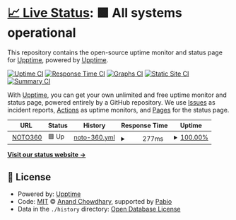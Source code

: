 # [📈 Live Status](https://upptime.github.io/upptime): <!--live status--> **🟩 All systems operational**

This repository contains the open-source uptime monitor and status page for [Upptime](https://upptime.js.org), powered by [Upptime](https://github.com/upptime/upptime).

[![Uptime CI](https://github.com/upptime/upptime/workflows/Uptime%20CI/badge.svg)](https://github.com/upptime/upptime/actions?query=workflow%3A%22Uptime+CI%22)
[![Response Time CI](https://github.com/upptime/upptime/workflows/Response%20Time%20CI/badge.svg)](https://github.com/upptime/upptime/actions?query=workflow%3A%22Response+Time+CI%22)
[![Graphs CI](https://github.com/upptime/upptime/workflows/Graphs%20CI/badge.svg)](https://github.com/upptime/upptime/actions?query=workflow%3A%22Graphs+CI%22)
[![Static Site CI](https://github.com/upptime/upptime/workflows/Static%20Site%20CI/badge.svg)](https://github.com/upptime/upptime/actions?query=workflow%3A%22Static+Site+CI%22)
[![Summary CI](https://github.com/upptime/upptime/workflows/Summary%20CI/badge.svg)](https://github.com/upptime/upptime/actions?query=workflow%3A%22Summary+CI%22)

With [Upptime](https://upptime.js.org), you can get your own unlimited and free uptime monitor and status page, powered entirely by a GitHub repository. We use [Issues](https://github.com/upptime/upptime/issues) as incident reports, [Actions](https://github.com/upptime/upptime/actions) as uptime monitors, and [Pages](https://upptime.github.io/upptime) for the status page.

<!--start: status pages-->
<!-- This summary is generated by Upptime (https://github.com/upptime/upptime) -->
<!-- Do not edit this manually, your changes will be overwritten -->
<!-- prettier-ignore -->
| URL | Status | History | Response Time | Uptime |
| --- | ------ | ------- | ------------- | ------ |
| <img alt="" src="https://icons.duckduckgo.com/ip3/noto360.com.ico" height="13"> [NOTO360](https://noto360.com) | 🟩 Up | [noto-360.yml](https://github.com/Dancho201/upptime-noto-check/commits/HEAD/history/noto-360.yml) | <details><summary><img alt="Response time graph" src="./graphs/noto-360/response-time-week.png" height="20"> 277ms</summary><br><a href="https://upptime.github.io/upptime/history/noto-360"><img alt="Response time 277" src="https://img.shields.io/endpoint?url=https%3A%2F%2Fraw.githubusercontent.com%2FDancho201%2Fupptime-noto-check%2FHEAD%2Fapi%2Fnoto-360%2Fresponse-time.json"></a><br><a href="https://upptime.github.io/upptime/history/noto-360"><img alt="24-hour response time 385" src="https://img.shields.io/endpoint?url=https%3A%2F%2Fraw.githubusercontent.com%2FDancho201%2Fupptime-noto-check%2FHEAD%2Fapi%2Fnoto-360%2Fresponse-time-day.json"></a><br><a href="https://upptime.github.io/upptime/history/noto-360"><img alt="7-day response time 277" src="https://img.shields.io/endpoint?url=https%3A%2F%2Fraw.githubusercontent.com%2FDancho201%2Fupptime-noto-check%2FHEAD%2Fapi%2Fnoto-360%2Fresponse-time-week.json"></a><br><a href="https://upptime.github.io/upptime/history/noto-360"><img alt="30-day response time 277" src="https://img.shields.io/endpoint?url=https%3A%2F%2Fraw.githubusercontent.com%2FDancho201%2Fupptime-noto-check%2FHEAD%2Fapi%2Fnoto-360%2Fresponse-time-month.json"></a><br><a href="https://upptime.github.io/upptime/history/noto-360"><img alt="1-year response time 277" src="https://img.shields.io/endpoint?url=https%3A%2F%2Fraw.githubusercontent.com%2FDancho201%2Fupptime-noto-check%2FHEAD%2Fapi%2Fnoto-360%2Fresponse-time-year.json"></a></details> | <details><summary><a href="https://upptime.github.io/upptime/history/noto-360">100.00%</a></summary><a href="https://upptime.github.io/upptime/history/noto-360"><img alt="All-time uptime 100.00%" src="https://img.shields.io/endpoint?url=https%3A%2F%2Fraw.githubusercontent.com%2FDancho201%2Fupptime-noto-check%2FHEAD%2Fapi%2Fnoto-360%2Fuptime.json"></a><br><a href="https://upptime.github.io/upptime/history/noto-360"><img alt="24-hour uptime 100.00%" src="https://img.shields.io/endpoint?url=https%3A%2F%2Fraw.githubusercontent.com%2FDancho201%2Fupptime-noto-check%2FHEAD%2Fapi%2Fnoto-360%2Fuptime-day.json"></a><br><a href="https://upptime.github.io/upptime/history/noto-360"><img alt="7-day uptime 100.00%" src="https://img.shields.io/endpoint?url=https%3A%2F%2Fraw.githubusercontent.com%2FDancho201%2Fupptime-noto-check%2FHEAD%2Fapi%2Fnoto-360%2Fuptime-week.json"></a><br><a href="https://upptime.github.io/upptime/history/noto-360"><img alt="30-day uptime 100.00%" src="https://img.shields.io/endpoint?url=https%3A%2F%2Fraw.githubusercontent.com%2FDancho201%2Fupptime-noto-check%2FHEAD%2Fapi%2Fnoto-360%2Fuptime-month.json"></a><br><a href="https://upptime.github.io/upptime/history/noto-360"><img alt="1-year uptime 100.00%" src="https://img.shields.io/endpoint?url=https%3A%2F%2Fraw.githubusercontent.com%2FDancho201%2Fupptime-noto-check%2FHEAD%2Fapi%2Fnoto-360%2Fuptime-year.json"></a></details>

<!--end: status pages-->

[**Visit our status website →**](https://upptime.github.io/upptime)

## 📄 License

- Powered by: [Upptime](https://github.com/upptime/upptime)
- Code: [MIT](./LICENSE) © [Anand Chowdhary](https://anandchowdhary.com), supported by [Pabio](https://pabio.com)
- Data in the `./history` directory: [Open Database License](https://opendatacommons.org/licenses/odbl/1-0/)
